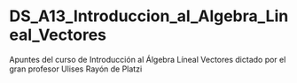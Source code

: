 # DS_A13_Introduccion_al_Algebra_Lineal_Vectores
Apuntes del curso de Introducción al Álgebra Líneal Vectores dictado por el gran profesor Ulises Rayón de Platzi
